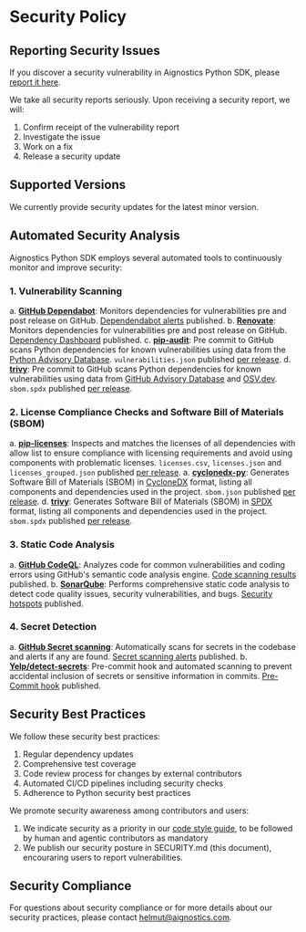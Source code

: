 # Security Policy

## Reporting Security Issues

If you discover a security vulnerability in Aignostics Python SDK, please [report it here](https://github.com/aignostics/python-sdk/security/advisories/new).

We take all security reports seriously. Upon receiving a security report, we will:
1. Confirm receipt of the vulnerability report
2. Investigate the issue
3. Work on a fix
4. Release a security update

## Supported Versions

We currently provide security updates for the latest minor version.

## Automated Security Analysis

Aignostics Python SDK employs several automated tools to continuously monitor and improve security:

### 1. Vulnerability Scanning

a. **[GitHub Dependabot](https://github.com/dependabot)**: Monitors dependencies for vulnerabilities pre and post release on GitHub. [Dependendabot alerts](https://github.com/aignostics/python-sdk/security/dependabot) published.
b. **[Renovate](https://www.mend.io/renovate/)**: Monitors dependencies for vulnerabilities pre and post release on GitHub. [Dependency Dashboard](https://github.com/aignostics/python-sdk/issues?q=is%3Aissue%20state%3Aopen%20Dependency%20Dashboard) published.
c. **[pip-audit](https://pypi.org/project/pip-audit/)**: Pre commit to GitHub scans Python dependencies for known vulnerabilities using data from the [Python Advisory Database](https://github.com/pypa/advisory-database). `vulnerabilities.json` published [per release](https://github.com/aignostics/python-sdk/releases).
d. **[trivy](https://trivy.dev/latest/)**: Pre commit to GitHub scans Python dependencies for known vulnerabilities using data from [GitHub Advisory Database](https://github.com/advisories?query=ecosystem%3Apip) and [OSV.dev](https://osv.dev/list?q=&ecosystem=PyPI). `sbom.spdx` published [per release](https://github.com/aignostics/python-sdk/releases).

### 2. License Compliance Checks and Software Bill of Materials (SBOM)

a. **[pip-licenses](https://pypi.org/project/pip-licenses/)**: Inspects and matches the licenses of all dependencies with allow list to ensure compliance with licensing requirements and avoid using components with problematic licenses. `licenses.csv`, `licenses.json` and `licenses_grouped.json` published [per release](https://github.com/aignostics/python-sdk/releases).
a. **[cyclonedx-py](https://github.com/CycloneDX/cyclonedx-python)**: Generates Software Bill of Materials (SBOM) in [CycloneDX](https://cyclonedx.org/) format, listing all components and dependencies used in the project. `sbom.json` published [per release](https://github.com/aignostics/python-sdk/releases).
d. **[trivy](https://trivy.dev/latest/)**: Generates Software Bill of Materials (SBOM) in [SPDX](https://spdx.dev/) format, listing all components and dependencies used in the project. `sbom.spdx` published [per release](https://github.com/aignostics/python-sdk/releases).

### 3. Static Code Analysis

a. **[GitHub CodeQL](https://codeql.github.com/)**: Analyzes code for common vulnerabilities and coding errors using GitHub's semantic code analysis engine. [Code scanning results](https://github.com/aignostics/python-sdk/security/code-scanning) published.
b. **[SonarQube](https://www.sonarsource.com/products/sonarcloud/)**: Performs comprehensive static code analysis to detect code quality issues, security vulnerabilities, and bugs. [Security hotspots](https://sonarcloud.io/project/security_hotspots?id=aignostics_python-sdk) published.

### 4. Secret Detection
a. **[GitHub Secret scanning](https://docs.github.com/en/code-security/secret-scanning/introduction/about-secret-scanning)**: Automatically scans for secrets in the codebase and alerts if any are found. [Secret scanning alerts](https://github.com/aignostics/python-sdk/security/secret-scanning) published.
b. **[Yelp/detect-secrets](https://github.com/Yelp/detect-secrets)**: Pre-commit hook and automated scanning to prevent accidental inclusion of secrets or sensitive information in commits. [Pre-Commit hook](https://github.com/aignostics/python-sdk/blob/main/.pre-commit-config.yaml) published.

## Security Best Practices

We follow these security best practices:
1. Regular dependency updates
2. Comprehensive test coverage
3. Code review process for changes by external contributors
4. Automated CI/CD pipelines including security checks
5. Adherence to Python security best practices

We promote security awareness among contributors and users:
1. We indicate security as a priority in our
   [code style guide](CODE_STYLE.md), to be followed by human and agentic
   contributors as mandatory
2. We publish our security posture in SECURITY.md (this document), encouraring
   users to report vulnerabilities.

## Security Compliance

For questions about security compliance or for more details about our security practices, please contact helmut@aignostics.com.
